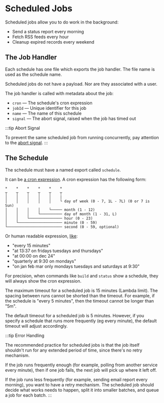 # Scheduled Jobs

Scheduled jobs allow you to do work in the background:

* Send a status report every morning
* Fetch RSS feeds every hour
* Cleanup expired records every weekend


## The Job Handler

Each schedule has one file which exports the job handler. The file name is used as the schedule name.

Scheduled jobs do not have a payload. Nor are they associated with a user.

The job handler is called with metadata about the job:

* `cron` — The schedule's cron expression
* `jobId` — Unique identifier for this job
* `name` — The name of this schedule
* `signal` — The abort signal, raised when the job has timed out

:::tip Abort Signal

To prevent the same scheduled job from running concurrently, pay attention to the [abort signal](timeout.md).
:::


## The Schedule

The schedule must have a named export called `schedule`.

It can be [a cron expression](https://crontab.guru). A cron expression has the following form: 

```
*    *    *    *    *    *
┬    ┬    ┬    ┬    ┬    ┬
│    │    │    │    │    |
│    │    │    │    │    └ day of week (0 - 7, 1L - 7L) (0 or 7 is Sun)
│    │    │    │    └───── month (1 - 12)
│    │    │    └────────── day of month (1 - 31, L)
│    │    └─────────────── hour (0 - 23)
│    └──────────────────── minute (0 - 59)
└───────────────────────── second (0 - 59, optional)
```

Or human readable expression, [like](https://www.npmjs.com/package/friendly-node-cron):

- "every 15 minutes"
- "at 13:37 on fridays tuesdays and thursdays"
- "at 00:00 on dec 24"
- "quarterly at 9:30 on mondays"
- "on jan feb mar only mondays tuesdays and saturdays at 9:30"

For precision, when commands like `build` and `status` show a schedule, they will always show the cron expression.

The maximum timeout for a scheduled job is 15 minutes (Lambda limit). The spacing between runs cannot be shorted than the timeout. For example, if the schedule is "every 5 minutes", then the timeout cannot be longer than "5m".

The default timeout for a scheduled job is 5 minutes. However, if you specify a schedule that runs more frequently (eg every minute), the default timeout will adjust accordingly.

:::tip Error Handling

The recommended practice for scheduled jobs is that the job itself shouldn't run for any extended period of time, since there's no retry mechanism.

If the job runs frequently enough (for example, polling from another service every minute), then if one job fails, the next job will pick up where it left off.

If the job runs less frequently (for example, sending email report every morning), you want to have a retry mechanism. The scheduled job should decide what works needs to happen, split it into smaller batches, and queue a job for each batch.
:::
